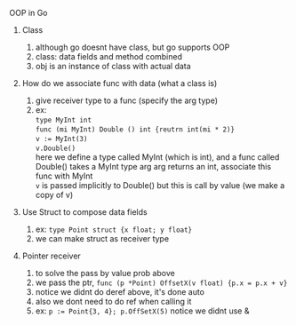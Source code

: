 OOP in Go

1. Class
    1. although go doesnt have class, but go supports OOP
    2. class: data fields and method combined
    3. obj is an instance of class with actual data

2. How do we associate func with data (what a class is)
    1. give receiver type to a func (specify the arg type)
    2. ex:<br> 
    ```type MyInt int```<br>
    ```func (mi MyInt) Double () int {reutrn int(mi * 2)}```<br>
    ```v := MyInt(3)```<br>
    ```v.Double()```<br>
    here we define a type called MyInt (which is int), and a func called Double() takes a MyInt type arg arg returns an int, associate this func with MyInt<br>
    ```v``` is passed implicitly to Double()
    but this is call by value (we make a copy of v)

3. Use Struct to compose data fields
    1. ex: ```type Point struct {x float; y float}```
    2. we can make struct as receiver type

4. Pointer receiver
    1. to solve the pass by value prob above
    2. we pass the ptr, ```func (p *Point) OffsetX(v float) {p.x = p.x + v}```
    3. notice we didnt do deref above, it's done auto
    4. also we dont need to do ref when calling it
    5. ex: ```p := Point{3, 4}; p.OffSetX(5)``` notice we didnt use &
